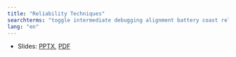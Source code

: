 ```yaml
---
title: "Reliability Techniques"
searchterms: "toggle intermediate debugging alignment battery coast reliability reliability_techniques"
lang: "en"
---
```

 <ul>
 <li class="ng-binding">Slides:
 <a href="translations/en-us/intermediate/Reliability.pptx">PPTX</a>,
 <a href="translations/en-us/intermediate/Reliability.pdf">PDF</a>
 </li>
  </ul>
